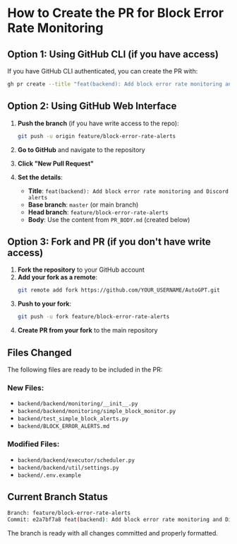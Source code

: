 # How to Create the PR for Block Error Rate Monitoring

## Option 1: Using GitHub CLI (if you have access)

If you have GitHub CLI authenticated, you can create the PR with:

```bash
gh pr create --title "feat(backend): Add block error rate monitoring and Discord alerts" --body-file PR_BODY.md
```

## Option 2: Using GitHub Web Interface

1. **Push the branch** (if you have write access to the repo):
   ```bash
   git push -u origin feature/block-error-rate-alerts
   ```

2. **Go to GitHub** and navigate to the repository

3. **Click "New Pull Request"**

4. **Set the details**:
   - **Title**: `feat(backend): Add block error rate monitoring and Discord alerts`
   - **Base branch**: `master` (or main branch)
   - **Head branch**: `feature/block-error-rate-alerts`
   - **Body**: Use the content from `PR_BODY.md` (created below)

## Option 3: Fork and PR (if you don't have write access)

1. **Fork the repository** to your GitHub account
2. **Add your fork as a remote**:
   ```bash
   git remote add fork https://github.com/YOUR_USERNAME/AutoGPT.git
   ```
3. **Push to your fork**:
   ```bash
   git push -u fork feature/block-error-rate-alerts
   ```
4. **Create PR from your fork** to the main repository

## Files Changed

The following files are ready to be included in the PR:

### New Files:
- `backend/backend/monitoring/__init__.py`
- `backend/backend/monitoring/simple_block_monitor.py`
- `backend/test_simple_block_alerts.py`
- `backend/BLOCK_ERROR_ALERTS.md`

### Modified Files:
- `backend/backend/executor/scheduler.py`
- `backend/backend/util/settings.py`
- `backend/.env.example`

## Current Branch Status

```bash
Branch: feature/block-error-rate-alerts
Commit: e2a7bf7a8 feat(backend): Add block error rate monitoring and Discord alerts
```

The branch is ready with all changes committed and properly formatted.